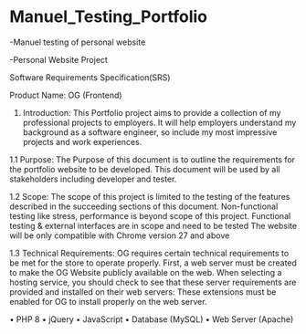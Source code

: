 # Manuel_Testing_Portfolio
-Manuel testing of personal website

-Personal Website Project
 
 
Software Requirements Specification(SRS)
 

Product Name: OG (Frontend)


1. Introduction: 
This Portfolio project aims to provide a collection of my professional projects to employers. It will help employers understand 
my background as a software engineer, so include my most impressive projects and work experiences.

1.1 Purpose:
The Purpose of this document is to outline the requirements for the portfolio website to be developed.  This document will
be used by all stakeholders including developer and tester.

1.2 Scope:
The scope of this project is limited to the testing of the features described in the succeeding sections of this document.
Non-functional testing like stress, performance is beyond scope of this project.
Functional testing & external interfaces are in scope and need to be tested
The website will be only compatible with Chrome version 27 and above

1.3 Technical Requirements:
OG requires certain technical requirements to be met for the store to operate properly. First, a web server must be created to make the OG Website publicly available
 on the web. When selecting a hosting service, you should check to see that these server requirements are provided and installed on their web servers: These extensions
 must be enabled for OG to install properly on the web server.

• PHP 8
• jQuery
• JavaScript
• Database (MySQL)
• Web Server (Apache)
